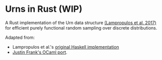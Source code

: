 # Urns in Rust (WIP)
A Rust implementation of the Urn data structure [(Lampropulos et al. 2017)](https://dl.acm.org/doi/pdf/10.1145/3122955.3122959) for efficient purely functional random sampling over discrete distributions. 

Adapted from:
- Lampropulos et al.'s [original Haskell implementation](https://github.com/antalsz/urn-random/tree/master)           
- [Justin Frank's OCaml port](https://github.com/laelath/ocaml-urn/tree/main?tab=readme-ov-file).        

